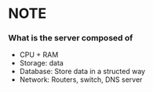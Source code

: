# NOTE
### What is the server composed of
* CPU + RAM
* Storage: data
* Database: Store data in a structed way
* Network: Routers, switch, DNS server
